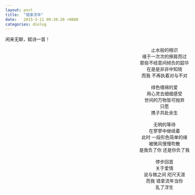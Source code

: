 ```yaml
---
layout: post
title:  "错拿流年"
date:   2015-3-11 09:30:20 +0800
categories: diolog
---
```

闲来无聊，赋诗一首！  

<div style="width:1000px;">
<center>止水般的相识</center>
<center>缘于一次次的擦肩而过  </center>
<center>那些不经意间倾负的韶华  </center>
<center>在是是非非中知晓  </center>
<center>而我 不再执着对与不对  </center>
 <br>
 
<center>绯色缠绵的爱  </center>
<center>用心灵去细细感受  </center>
<center>世间的万物皆可抛弃  </center>
<center>只愿    </center>
<center>携子共赴余生  </center>
  <br>
 
<center>无明的等待  </center>
<center>在寥寥中继续着  </center>
<center>此时 一段形色简单的缘  </center>
<center>被微风慢慢吹散  </center>
<center>是我负了你 还是你负了我   </center>
  <br>
<center>停步回首  </center>
 <center> 关于爱情   </center>
<center>说与做之间 咫尺天涯  </center>
<center>而我 错拿流年当你  </center>
<center>乱了浮生  </center><div>